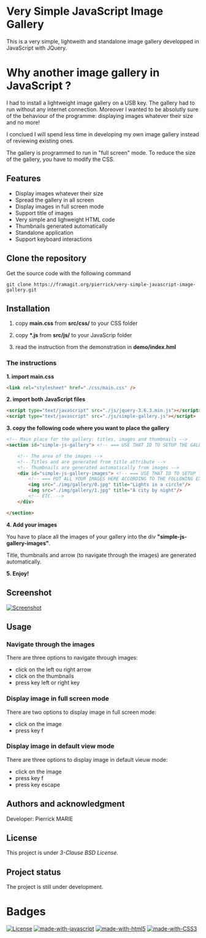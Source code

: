 # Very Simple JavaScript Image Gallery

This is a very simple, lightweith and standalone image gallery developped in JavaScript with JQuery.

# Why another image gallery in JavaScript ?

I had to install a lightweight image gallery on a USB key. The gallery had to run without any internet connection. Moreover I wanted to be absolutly sure of the behaviour of the programme: displaying images whatever their size and no more!

I conclued I will spend less time in developing my own image gallery instead of reviewing existing ones.

The gallery is programmed to run in "full screen" mode. To reduce the size of the gallery, you have to modify the CSS.

## Features

* Display images whatever their size
* Spread the gallery in all screen
* Display images in full screen mode
* Support title of images
* Very simple and lighweight HTML code
* Thumbnails generated automatically
* Standalone application
* Support keyboard interactions

## Clone the repository

Get the source code with the following command

```
git clone https://framagit.org/pierrick/very-simple-javascript-image-gallery.git
```

## Installation

1. copy **main.css** from **src/css/** to your CSS folder

2. copy **\*.js** from **src/js/** to your JavaScrip folder

3. read the instruction from the demonstration in **demo/index.hml**

### The instructions

**1. import main.css**

```html
<link rel="stylesheet" href="./css/main.css" />
```

**2. import both JavaScript files**

```html
<script type="text/javascript" src="./js/jquery-3.6.3.min.js"></script>
<script type="text/javascript" src="./js/simple-gallery.js"></script>
```

**3. copy the following code where you want to place the gallery**

```html
<!-- Main place for the gallery: titles, images and thumbnails -->
<section id="simple-js-gallery"> <!-- === USE THAT ID TO SETUP THE GALLERY === -->

	<!-- The area of the images -->
	<!-- Titles and are generated from title attribute -->
	<!-- Thumbnails are generated automatically from images -->
	<div id="simple-js-gallery-images"> <!-- === USE THAT ID TO SETUP THE GALLERY === -->
		<!-- === PUT ALL YOUR IMAGES HERE ACCORDING TO THE FOLLOWING EXAMPLES === -->
		<img src="./img/gallery/0.jpg" title="Lights in a circle"/>
		<img src="./img/gallery/1.jpg" title="A city by night"/>
		<!-- ETC. -->
	</div>

</section>
```

**4. Add your images**

You have to place all the images of your gallery into the div **"simple-js-gallery-images"**.

Title, thumbnails and arrow (to navigate through the images) are generated automatically.

**5. Enjoy!**

## Screenshot

[![Screenshot](https://framagit.org/pierrick/very-simple-javascript-image-gallery/-/raw/main/demo/screenshot.jpg)](https://framagit.org/pierrick/very-simple-javascript-image-gallery/-/raw/main/demo/screenshot.jpg)

## Usage

### Navigate through the images

There are three options to navigate through images:

* click on the left ou right arrow
* click on the thumbnails
* press key left or right key

### Display image in full screen mode

There are two options to display image in full screen mode:

* click on the image
* press key f

### Display image in default view mode

There are three options to display image in default vieuw mode:

* click on the image
* press key f
* press key escape

## Authors and acknowledgment

Developer: Pierrick MARIE

## License

This project is under *3-Clause BSD License*.

## Project status

The project is still under development.

# Badges

[![License](https://img.shields.io/badge/License-BSD%203--Clause-blue.svg)](https://opensource.org/licenses/BSD-3-Clause) [![made-with-javascript](https://img.shields.io/badge/Made%20with-JavaScript-1f425f.svg)](https://www.javascript.com) [![made-with-html5](https://img.shields.io/badge/Made%20with-html5-%23E34F26.svg)](https://html.spec.whatwg.org/multipage/) [![made-with-CSS3](https://img.shields.io/badge/Made%20with-css3-%231572B6.svg)](https://www.w3.org/TR/css-2022/)
